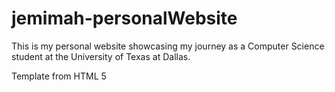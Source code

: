 # jemimah-personalWebsite
This is my personal website showcasing my journey as a Computer Science student at the University of Texas at Dallas.

Template from HTML 5
